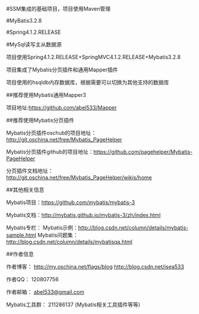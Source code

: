 #SSM集成的基础项目，项目使用Maven管理

#MyBatis3.2.8

#Spring4.1.2.RELEASE

#MySql读写主从数据源

项目使用Spring4.1.2.RELEASE+SpringMVC4.1.2.RELEASE+Mybatis3.2.8

项目集成了Mybatis分页插件和通用Mapper插件

项目使用的hsqldb内存数据库，根据需要可以切换为其他支持的数据库

##推荐使用Mybatis通用Mapper3

项目地址:https://github.com/abel533/Mapper

##推荐使用Mybatis分页插件

Mybatis分页插件oschub的项目地址：http://git.oschina.net/free/Mybatis_PageHelper

Mybatis分页插件github的项目地址：https://github.com/pagehelper/Mybatis-PageHelper

分页插件文档地址：http://git.oschina.net/free/Mybatis_PageHelper/wikis/home

##其他相关信息

Mybatis项目：https://github.com/mybatis/mybatis-3

Mybatis文档：http://mybatis.github.io/mybatis-3/zh/index.html

Mybatis专栏：
	Mybatis示例：http://blog.csdn.net/column/details/mybatis-sample.html
	Mybatis问题集：http://blog.csdn.net/column/details/mybatisqa.html

##作者信息

作者博客：
	http://my.oschina.net/flags/blog
	http://blog.csdn.net/isea533
	
作者QQ： 120807756

作者邮箱： abel533@gmail.com

Mybatis工具群： 211286137 (Mybatis相关工具插件等等)
